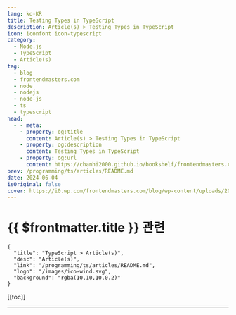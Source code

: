 ```yaml
---
lang: ko-KR
title: Testing Types in TypeScript
description: Article(s) > Testing Types in TypeScript
icon: iconfont icon-typescript
category: 
  - Node.js
  - TypeScript
  - Article(s)
tag: 
  - blog
  - frontendmasters.com
  - node
  - nodejs
  - node-js
  - ts
  - typescript
head:
  - - meta:
    - property: og:title
      content: Article(s) > Testing Types in TypeScript
    - property: og:description
      content: Testing Types in TypeScript
    - property: og:url
      content: https://chanhi2000.github.io/bookshelf/frontendmasters.com/testing-types-in-typescript.html
prev: /programming/ts/articles/README.md
date: 2024-06-04
isOriginal: false
cover: https://i0.wp.com/frontendmasters.com/blog/wp-content/uploads/2024/06/pexels-photo-938165.jpeg?resize=768%2C487&ssl=1
---
```


# {{ $frontmatter.title }} 관련

```component VPCard
{
  "title": "TypeScript > Article(s)",
  "desc": "Article(s)",
  "link": "/programming/ts/articles/README.md",
  "logo": "/images/ico-wind.svg",
  "background": "rgba(10,10,10,0.2)"
}
```

[[toc]]

---

<SiteInfo
  name="Testing Types in TypeScript"
  desc="This post explores advanced TypeScript utilities for testing and verifying type correctness, akin to unit testing without extra setup."
  url="https://frontendmasters.com/news/testing-types-in-typescript/"
  logo="https://frontendmasters.com/favicon.ico"
  preview="https://i0.wp.com/frontendmasters.com/blog/wp-content/uploads/2024/06/pexels-photo-938165.jpeg?resize=768%2C487&ssl=1"/>

<!-- TODO: 작성 -->
